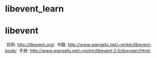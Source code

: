 # libevent_learn

# libevent
  官网: http://libevent.org/
  书籍: http://www.wangafu.net/~nickm/libevent-book/
  手册: http://www.wangafu.net/~nickm/libevent-2.0/doxygen/html/
